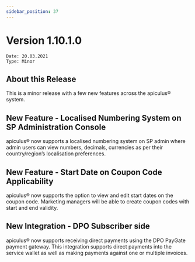 ```yaml
---
sidebar_position: 37
---
```

# Version 1.10.1.0
```
Date: 20.03.2021
Type: Minor
```

## About this Release

This is a minor release with a few new features across the apiculus® system.

## New Feature - Localised Numbering System on SP Administration Console

apiculus® now supports a localised numbering system on SP admin where admin users can view numbers, decimals, currencies as per their country/region’s localisation preferences.

## New Feature - Start Date on Coupon Code Applicability

apiculus® now supports the option to view and edit start dates on the coupon code. Marketing managers will be able to create coupon codes with start and end validity.

## New Integration - DPO Subscriber side

apiculus® now supports receiving direct payments using the DPO PayGate payment gateway. This integration supports direct payments into the service wallet as well as making payments against one or multiple invoices.





